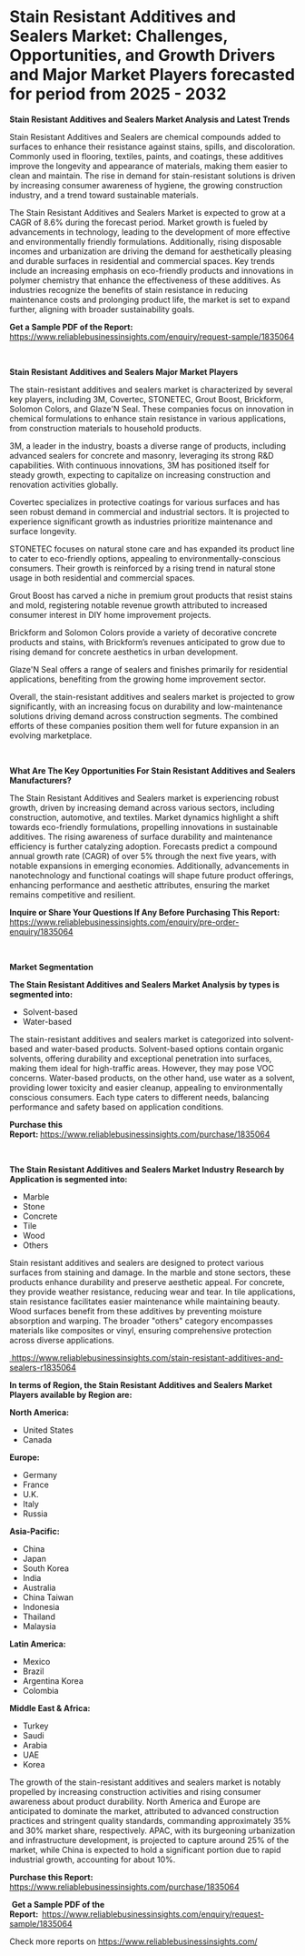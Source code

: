 <p><h1>Stain Resistant Additives and Sealers Market: Challenges, Opportunities, and Growth Drivers and Major Market Players forecasted for period from 2025 - 2032</h1></p><p><strong>Stain Resistant Additives and Sealers Market Analysis and Latest Trends</strong></p>
<p><p>Stain Resistant Additives and Sealers are chemical compounds added to surfaces to enhance their resistance against stains, spills, and discoloration. Commonly used in flooring, textiles, paints, and coatings, these additives improve the longevity and appearance of materials, making them easier to clean and maintain. The rise in demand for stain-resistant solutions is driven by increasing consumer awareness of hygiene, the growing construction industry, and a trend toward sustainable materials.</p><p>The Stain Resistant Additives and Sealers Market is expected to grow at a CAGR of 8.6% during the forecast period. Market growth is fueled by advancements in technology, leading to the development of more effective and environmentally friendly formulations. Additionally, rising disposable incomes and urbanization are driving the demand for aesthetically pleasing and durable surfaces in residential and commercial spaces. Key trends include an increasing emphasis on eco-friendly products and innovations in polymer chemistry that enhance the effectiveness of these additives. As industries recognize the benefits of stain resistance in reducing maintenance costs and prolonging product life, the market is set to expand further, aligning with broader sustainability goals.</p></p>
<p><strong>Get a Sample PDF of the Report:&nbsp;</strong> <a href="https://www.reliablebusinessinsights.com/enquiry/request-sample/1835064?utm_campaign=2662&utm_medium=2&utm_source=Github&utm_content=ia&utm_term=26032025&utm_id=stain-resistant-additives-and-sealers">https://www.reliablebusinessinsights.com/enquiry/request-sample/1835064</a></p>
<p>&nbsp;</p>
<p><strong>Stain Resistant Additives and Sealers Major Market Players</strong></p>
<p><p>The stain-resistant additives and sealers market is characterized by several key players, including 3M, Covertec, STONETEC, Grout Boost, Brickform, Solomon Colors, and Glaze'N Seal. These companies focus on innovation in chemical formulations to enhance stain resistance in various applications, from construction materials to household products.</p><p>3M, a leader in the industry, boasts a diverse range of products, including advanced sealers for concrete and masonry, leveraging its strong R&D capabilities. With continuous innovations, 3M has positioned itself for steady growth, expecting to capitalize on increasing construction and renovation activities globally.</p><p>Covertec specializes in protective coatings for various surfaces and has seen robust demand in commercial and industrial sectors. It is projected to experience significant growth as industries prioritize maintenance and surface longevity. </p><p>STONETEC focuses on natural stone care and has expanded its product line to cater to eco-friendly options, appealing to environmentally-conscious consumers. Their growth is reinforced by a rising trend in natural stone usage in both residential and commercial spaces.</p><p>Grout Boost has carved a niche in premium grout products that resist stains and mold, registering notable revenue growth attributed to increased consumer interest in DIY home improvement projects.</p><p>Brickform and Solomon Colors provide a variety of decorative concrete products and stains, with Brickform’s revenues anticipated to grow due to rising demand for concrete aesthetics in urban development.</p><p>Glaze'N Seal offers a range of sealers and finishes primarily for residential applications, benefiting from the growing home improvement sector.</p><p>Overall, the stain-resistant additives and sealers market is projected to grow significantly, with an increasing focus on durability and low-maintenance solutions driving demand across construction segments. The combined efforts of these companies position them well for future expansion in an evolving marketplace.</p></p>
<p>&nbsp;</p>
<p><strong>What Are The Key Opportunities For Stain Resistant Additives and Sealers Manufacturers?</strong></p>
<p><p>The Stain Resistant Additives and Sealers market is experiencing robust growth, driven by increasing demand across various sectors, including construction, automotive, and textiles. Market dynamics highlight a shift towards eco-friendly formulations, propelling innovations in sustainable additives. The rising awareness of surface durability and maintenance efficiency is further catalyzing adoption. Forecasts predict a compound annual growth rate (CAGR) of over 5% through the next five years, with notable expansions in emerging economies. Additionally, advancements in nanotechnology and functional coatings will shape future product offerings, enhancing performance and aesthetic attributes, ensuring the market remains competitive and resilient.</p></p>
<p><strong>Inquire or Share Your Questions If Any Before Purchasing This Report:</strong> <a href="https://www.reliablebusinessinsights.com/enquiry/pre-order-enquiry/1835064?utm_campaign=2662&utm_medium=2&utm_source=Github&utm_content=ia&utm_term=26032025&utm_id=stain-resistant-additives-and-sealers">https://www.reliablebusinessinsights.com/enquiry/pre-order-enquiry/1835064</a></p>
<p>&nbsp;</p>
<p><strong>Market Segmentation</strong></p>
<p><strong>The Stain Resistant Additives and Sealers Market Analysis by types is segmented into:</strong></p>
<p><ul><li>Solvent-based</li><li>Water-based</li></ul></p>
<p><p>The stain-resistant additives and sealers market is categorized into solvent-based and water-based products. Solvent-based options contain organic solvents, offering durability and exceptional penetration into surfaces, making them ideal for high-traffic areas. However, they may pose VOC concerns. Water-based products, on the other hand, use water as a solvent, providing lower toxicity and easier cleanup, appealing to environmentally conscious consumers. Each type caters to different needs, balancing performance and safety based on application conditions.</p></p>
<p><strong>Purchase this Report:&nbsp;</strong><a href="https://www.reliablebusinessinsights.com/purchase/1835064?utm_campaign=2662&utm_medium=2&utm_source=Github&utm_content=ia&utm_term=26032025&utm_id=stain-resistant-additives-and-sealers">https://www.reliablebusinessinsights.com/purchase/1835064</a></p>
<p>&nbsp;</p>
<p><strong>The Stain Resistant Additives and Sealers Market Industry Research by Application is segmented into:</strong></p>
<p><ul><li>Marble</li><li>Stone</li><li>Concrete</li><li>Tile</li><li>Wood</li><li>Others</li></ul></p>
<p><p>Stain resistant additives and sealers are designed to protect various surfaces from staining and damage. In the marble and stone sectors, these products enhance durability and preserve aesthetic appeal. For concrete, they provide weather resistance, reducing wear and tear. In tile applications, stain resistance facilitates easier maintenance while maintaining beauty. Wood surfaces benefit from these additives by preventing moisture absorption and warping. The broader "others" category encompasses materials like composites or vinyl, ensuring comprehensive protection across diverse applications.</p></p>
<p><a href="https://www.reliablebusinessinsights.com/stain-resistant-additives-and-sealers-r1835064?utm_campaign=2662&utm_medium=2&utm_source=Github&utm_content=ia&utm_term=26032025&utm_id=stain-resistant-additives-and-sealers">&nbsp;https://www.reliablebusinessinsights.com/stain-resistant-additives-and-sealers-r1835064</a></p>
<p><strong>In terms of Region, the Stain Resistant Additives and Sealers Market Players available by Region are:</strong></p>
<p>
    <p> <strong> North America: </strong>
        <ul>
            <li>United States</li>
            <li>Canada</li>
        </ul>
        </p> 
    <p> <strong> Europe: </strong>
        <ul>
            <li>Germany</li>
            <li>France</li>
            <li>U.K.</li>
            <li>Italy</li>
            <li>Russia</li>
        </ul>
        </p> 
    <p> <strong> Asia-Pacific: </strong>
        <ul>
            <li>China</li>
            <li>Japan</li>
            <li>South Korea</li>
            <li>India</li>
            <li>Australia</li>
            <li>China Taiwan</li>
            <li>Indonesia</li>
            <li>Thailand</li>
            <li>Malaysia</li>
        </ul>
        </p> 
    <p> <strong> Latin America: </strong>
        <ul>
            <li>Mexico</li>
            <li>Brazil</li>
            <li>Argentina Korea</li>
            <li>Colombia</li>
        </ul>
        </p> 
    <p> <strong> Middle East & Africa: </strong>
        <ul>
            <li>Turkey</li>
            <li>Saudi</li>
            <li>Arabia</li>
            <li>UAE</li>
            <li>Korea</li>
        </ul>
    </p>
    </p>
<p><p>The growth of the stain-resistant additives and sealers market is notably propelled by increasing construction activities and rising consumer awareness about product durability. North America and Europe are anticipated to dominate the market, attributed to advanced construction practices and stringent quality standards, commanding approximately 35% and 30% market share, respectively. APAC, with its burgeoning urbanization and infrastructure development, is projected to capture around 25% of the market, while China is expected to hold a significant portion due to rapid industrial growth, accounting for about 10%.</p></p>
<p><strong>Purchase this Report: </strong><a href="https://www.reliablebusinessinsights.com/purchase/1835064?utm_campaign=2662&utm_medium=2&utm_source=Github&utm_content=ia&utm_term=26032025&utm_id=stain-resistant-additives-and-sealers">https://www.reliablebusinessinsights.com/purchase/1835064</a></p>
<p>&nbsp;<strong>Get a Sample PDF of the Report:&nbsp;&nbsp;</strong><a href="https://www.reliablebusinessinsights.com/enquiry/request-sample/1835064?utm_campaign=2662&utm_medium=2&utm_source=Github&utm_content=ia&utm_term=26032025&utm_id=stain-resistant-additives-and-sealers">https://www.reliablebusinessinsights.com/enquiry/request-sample/1835064</a></p>
<p><strong></strong></p>
<p>Check more reports on <a href="https://www.reliablebusinessinsights.com/?utm_campaign=2662&utm_medium=2&utm_source=Github&utm_content=ia&utm_term=26032025&utm_id=stain-resistant-additives-and-sealers">https://www.reliablebusinessinsights.com/</a></p>